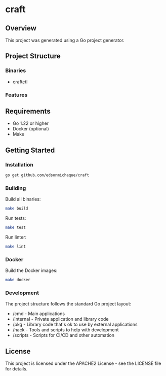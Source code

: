 # craft

## Overview

This project was generated using a Go project generator.

## Project Structure

### Binaries
- craftctl

### Features

## Requirements

- Go 1.22 or higher
- Docker (optional)
- Make

## Getting Started

### Installation

```bash
go get github.com/edsonmichaque/craft
```

### Building

Build all binaries:
```bash
make build
```

Run tests:
```bash
make test
```

Run linter:
```bash
make lint
```

### Docker

Build the Docker images:
```bash
make docker
```

### Development

The project structure follows the standard Go project layout:

- /cmd - Main applications
- /internal - Private application and library code
- /pkg - Library code that's ok to use by external applications
- /hack - Tools and scripts to help with development
- /scripts - Scripts for CI/CD and other automation

## License

This project is licensed under the APACHE2 License - see the LICENSE file for details.